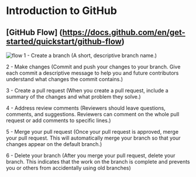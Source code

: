 # Introduction to GitHub 

## [GitHub Flow] (https://docs.github.com/en/get-started/quickstart/github-flow)
![flow](https://i0.wp.com/build5nines.com/wp-content/uploads/2018/01/GitHub-Flow.png?fit=900%2C310&ssl=1)
1 - Create a branch (A short, descriptive branch name.)  

2 - Make changes  (Commit and push your changes to your branch. Give each commit a descriptive message to help you and future contributors understand what changes the commit contains.)  

3 - Create a pull request (When you create a pull request, include a summary of the changes and what problem they solve.)  

4 - Address review comments (Reviewers should leave questions, comments, and suggestions. Reviewers can comment on the whole pull request or add comments to specific lines.)  

5 - Merge your pull request (Once your pull request is approved, merge your pull request. This will automatically merge your branch so that your changes appear on the default branch.)

6 - Delete your branch (After you merge your pull request, delete your branch. This indicates that the work on the branch is complete and prevents you or others from accidentally using old branches)

